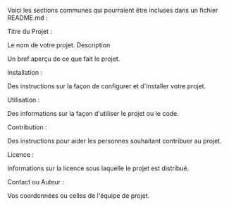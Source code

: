 Voici les sections communes qui pourraient être incluses dans un fichier README.md :

Titre du Projet :

Le nom de votre projet.
Description

Un bref aperçu de ce que fait le projet.

Installation :

Des instructions sur la façon de configurer et d'installer votre projet.

Utilisation :

Des informations sur la façon d'utiliser le projet ou le code.

Contribution :

Des instructions pour aider les personnes souhaitant contribuer au projet.

Licence :

Informations sur la licence sous laquelle le projet est distribué.

Contact ou Auteur :

Vos coordonnées ou celles de l'équipe de projet.

